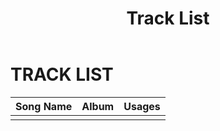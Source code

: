 ﻿---
title: Track List
layout: page
---

# TRACK LIST

|Song Name|Album |Usages|
|---------|------|------|
|   |   ||
